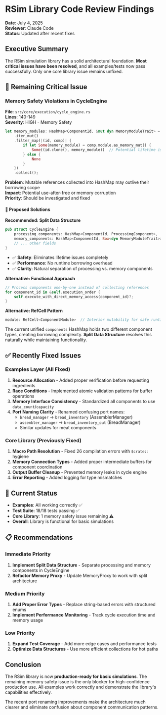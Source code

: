 # RSim Library Code Review Findings

**Date**: July 4, 2025  
**Reviewer**: Claude Code  
**Status**: Updated after recent fixes

## Executive Summary

The RSim simulation library has a solid architectural foundation. **Most critical issues have been resolved**, and all examples/tests now pass successfully. Only one core library issue remains unfixed.

## 🔴 Remaining Critical Issue

### Memory Safety Violations in CycleEngine
**File**: `src/core/execution/cycle_engine.rs`  
**Lines**: 140-149  
**Severity**: HIGH - Memory Safety

```rust
let memory_modules: HashMap<ComponentId, &mut dyn MemoryModuleTrait> = self.components
    .iter_mut()
    .filter_map(|(id, comp)| {
        if let Some(memory_module) = comp.module.as_memory_mut() {
            Some((id.clone(), memory_module))  // Potential lifetime issue
        } else {
            None
        }
    })
    .collect();
```

**Problem**: Mutable references collected into HashMap may outlive their borrowing scope  
**Impact**: Potential use-after-free or memory corruption  
**Priority**: Should be investigated and fixed

#### 🔧 Proposed Solutions

**Recommended: Split Data Structure**
```rust
pub struct CycleEngine {
    processing_components: HashMap<ComponentId, ProcessingComponent>,
    memory_components: HashMap<ComponentId, Box<dyn MemoryModuleTrait>>,
    // ... other fields
}
```
- ✅ **Safety**: Eliminates lifetime issues completely
- ✅ **Performance**: No runtime borrowing overhead
- ✅ **Clarity**: Natural separation of processing vs. memory components

**Alternative: Functional Approach**
```rust
// Process components one-by-one instead of collecting references
for component_id in &self.execution_order {
    self.execute_with_direct_memory_access(component_id)?;
}
```

**Alternative: RefCell Pattern**
```rust
module: RefCell<ComponentModule>  // Interior mutability for safe runtime borrowing
```

The current unified `components` HashMap holds two different component types, creating borrowing complexity. **Split Data Structure** resolves this naturally while maintaining functionality.

## ✅ Recently Fixed Issues

### Examples Layer (All Fixed)
1. **Resource Allocation** - Added proper verification before requesting ingredients
2. **Race Conditions** - Implemented atomic validation patterns for buffer operations  
3. **Memory Interface Consistency** - Standardized all components to use `data_count`/`capacity`
4. **Port Naming Clarity** - Renamed confusing port names:
   - `bread_manager` → `bread_inventory` (AssemblerManager)
   - `assembler_manager` → `bread_inventory_out` (BreadManager)
   - Similar updates for meat components

### Core Library (Previously Fixed)
1. **Macro Path Resolution** - Fixed 26 compilation errors with `$crate::` hygiene
2. **Memory Connection Types** - Added proper intermediate buffers for component coordination
3. **Output Buffer Cleanup** - Prevented memory leaks in cycle engine
4. **Error Reporting** - Added logging for type mismatches

## 🎯 Current Status

- **Examples**: All working correctly ✅
- **Test Suite**: 18/18 tests passing ✅  
- **Core Library**: 1 memory safety issue remaining ⚠️
- **Overall**: Library is functional for basic simulations

## 📋 Recommendations

### Immediate Priority
1. **Implement Split Data Structure** - Separate processing and memory components in CycleEngine
2. **Refactor Memory Proxy** - Update MemoryProxy to work with split architecture

### Medium Priority  
1. **Add Proper Error Types** - Replace string-based errors with structured enums
2. **Implement Performance Monitoring** - Track cycle execution time and memory usage

### Low Priority
1. **Expand Test Coverage** - Add more edge cases and performance tests
2. **Optimize Data Structures** - Use more efficient collections for hot paths

## Conclusion

The RSim library is now **production-ready for basic simulations**. The remaining memory safety issue is the only blocker for high-confidence production use. All examples work correctly and demonstrate the library's capabilities effectively.

The recent port renaming improvements make the architecture much clearer and eliminate confusion about component communication patterns.